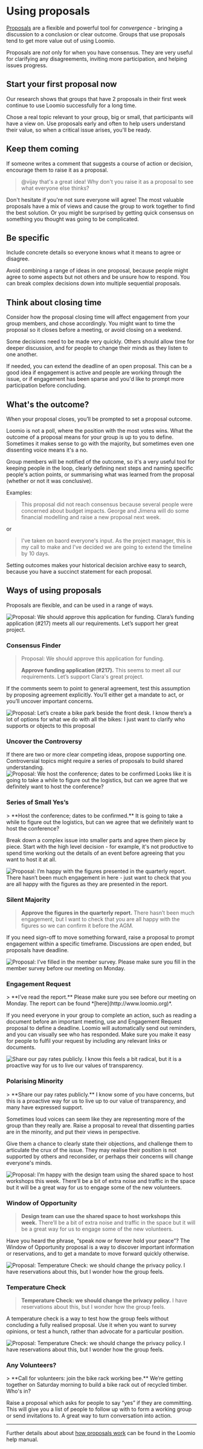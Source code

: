 # Using proposals
[Proposals](https://help.loomio.org/en/proposals.html) are a flexible and powerful tool for *convergence* - bringing a discussion to a conclusion or clear outcome. Groups that use proposals tend to get more value out of using Loomio.

Proposals are *not* only for when you have consensus. They are very useful for clarifying any disagreements, inviting more participation, and helping issues progress.

## Start your first proposal now
Our research shows that groups that have 2 proposals in their first week continue to use Loomio successfully for a long time.

Chose a real topic relevant to your group, big or small, that participants will have a view on. Use proposals early and often to help users understand their value, so when a critical issue arises, you'll be ready.

## Keep them coming
If someone writes a comment that suggests a course of action or decision, encourage them to raise it as a proposal.

> @vijay that's a great idea! Why don't you raise it as a proposal to see what everyone else thinks?

Don't hesitate if you're not sure everyone will agree! The most valuable proposals have a mix of views and cause the group to work together to find the best solution. Or you might be surprised by getting quick consensus on something you thought was going to be complicated.

## Be specific

Include concrete details so everyone knows what it means to agree or disagree.

Avoid combining a range of ideas in one proposal, because people might agree to some aspects but not others and be unsure how to respond. You can break complex decisions down into multiple sequential proposals.

## Think about closing time
Consider how the proposal closing time will affect engagement from your group members, and chose accordingly. You might want to time the proposal so it closes before a meeting, or avoid closing on a weekend.

Some decisions need to be made very quickly. Others should allow time for deeper discussion, and for people to change their minds as they listen to one another.

If needed, you can extend the deadline of an open proposal. This can be a good idea if engagement is active and people are working through the issue, or if engagement has been sparse and you'd like to prompt more participation before concluding.

## What's the outcome?
When your proposal closes, you’ll be prompted to set a proposal outcome.

Loomio is not a poll, where the position with the most votes wins. What the outcome of a proposal means for your group is up to you to define. Sometimes it makes sense to go with the majority, but sometimes even one dissenting voice means it's a no.

Group members will be notified of the outcome, so it's a very useful tool for keeping people in the loop, clearly defining next steps and naming specific people's action points, or summarising what was learned from the proposal (whether or not it was conclusive).

Examples:

> This proposal did not reach consensus because several people were concerned about budget impacts. George and Jimena will do some financial modelling and raise a new proposal next week.

or

> I've taken on baord everyone's input. As the project manager, this is my call to make and I've decided we are going to extend the timeline by 10 days.

Setting outcomes makes your historical decision archive easy to search, because you have a succinct statement for each proposal.

## Ways of using proposals
Proposals are flexible, and can be used in a range of ways.

<div class="media-list">
  <img class="img-right img-300px" src="proposal1.png" alt="Proposal: We should approve this application for funding. Clara’s funding application (#217) meets all our requirements. Let’s support her great project.">
  <h3>Consensus Finder</h3>

  > Proposal: We should approve this application for funding.
  >
  > **Approve funding application (#217).** This seems to meet all our requirements. Let’s support Clara's great project.

  If the comments seem to point to general agreement, test this assumption by proposing agreement explicitly. You’ll either get a mandate to act, or you’ll uncover important concerns.
</div>

<div class="media-list">
  <img class="img-right img-300px" src="proposal2.png" alt="Proposal: Let’s create a bike park beside the front desk. I know there’s a lot of options for what we do with all the bikes: I just want to clarify who supports or objects to this proposal ">
  <h3>Uncover the Controversy</h3>
  If there are two or more clear competing ideas, propose supporting one. Controversial topics might require a series of proposals to build shared understanding.
</div>

<div class="media-list">
  <img class="img-right img-300px" src="proposal3.png" alt="Proposal: We host the conference; dates to be confirmed Looks like it is going to take a while to figure out the logistics, but can we agree that we definitely want to host the conference?">
  <h3>Series of Small Yes’s</h3>
  > **Host the conference; dates to be confirmed.**
  It is going to take a while to figure out the logistics, but can we agree that we definitely want to host the conference?

  Break down a complex issue into smaller parts and agree them piece by piece. Start with the high level decision - for example, it's not productive to spend time working out the details of an event before agreeing that you want to host it at all.
</div>

<div class="media-list">
  <img class="img-right img-300px" src="proposal4.png" alt="Proposal: I’m happy with the figures presented in the quarterly report. There hasn’t been much engagement in here - just want to check that you are all happy with the figures as they are presented in the report.">
  <h3>Silent Majority</h3>

  > **Approve the figures in the quarterly report.**
  There hasn’t been much engagement, but I want to check that you are all happy with the figures so we can confirm it before the AGM.

  If you need sign-off to move something forward, raise a proposal to prompt engagement within a specific timeframe. Discussions are open ended, but proposals have deadline.
</div>

<div class="media-list">
  <img class="img-right img-300px" src="proposal5.png" alt="Proposal: I’ve filled in the member survey. Please make sure you fill in the member survey before our meeting on Monday.">
  <h3>Engagement Request</h3>
  > **I’ve read the report.** Please make sure you see before our meeting on Monday. The report can be found *[here](http://www.loomio.org)*.

  If you need everyone in your group to complete an action, such as reading a document before an important meeting, use and Engagement Request proposal to define a deadline. Loomio will automatically send out reminders, and you can visually see who has responded. Make sure you make it easy for people to fulfil your request by including any relevant links or documents.
</div>

<div class="media-list">
  <img class="img-right img-300px" src="proposal6.png" alt="Share our pay rates publicly. I know this feels a bit radical, but it is a proactive way for us to live our values of transparency.">
  <h3>Polarising Minority</h3>
  > **Share our pay rates publicly.** I know some of you have concerns, but this is a proactive way for us to live up to our value of transparency, and many have expressed support.

  Sometimes loud voices can seem like they are representing more of the group than they really are. Raise a proposal to reveal that dissenting parties are in the minority, and put their views in perspective.

  Give them a chance to clearly state their objections, and challenge them to articulate the crux of the issue. They may realise their position is not supported by others and reconsider, or perhaps their concerns will change everyone's minds.
</div>

<div class="media-list">
  <img class="img-right img-300px" src="proposal7.png" alt="Proposal: I’m happy with the design team using the shared space to host workshops this week. There’ll be a bit of extra noise and traffic in the space but it will be a great way for us to engage some of the new volunteers.">
  <h3>Window of Opportunity</h3>

  > **Design team can use the shared space to host workshops this week.** There’ll be a bit of extra noise and traffic in the space but it will be a great way for us to engage some of the new volunteers.

  Have you heard the phrase, “speak now or forever hold your peace”? The Window of Opportunity proposal is a way to discover important information or reservations, and to get a mandate to move forward quickly otherwise.
</div>

<div class="media-list">
  <img class="img-right img-300px" src="proposal8.png" alt="Proposal: Temperature Check: we should change the privacy policy. I have reservations about this, but I wonder how the group feels.">
  <h3>Temperature Check</h3>

  > **Temperature Check: we should change the privacy policy.** I have reservations about this, but I wonder how the group feels.

  A temperature check is a way to test how the group feels without concluding a fully realised proposal. Use it when you want to survey opinions, or test a hunch, rather than advocate for a particular position.
</div>

<div class="media-list">
  <img class="img-right img-300px" src="proposal9.png" alt="Proposal: Temperature Check: we should change the privacy policy. I have reservations about this, but I wonder how the group feels.">
  <h3>Any Volunteers?</h3>
  > **Call for volunteers: join the bike rack working bee.** We’re getting together on Saturday morning to build a bike rack out of recycled timber. Who's in?

  Raise a proposal which asks for people to say “yes” if they are committing. This will give you a list of people to follow up with to form a working group or send invitations to. A great way to turn conversation into action.
</div>

---

Further details about about [how proposals work](https://help.loomio.org/en/proposals.html) can be found in the Loomio help manual.
